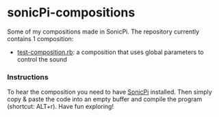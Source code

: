 # sonicPi-compositions

Some of my compositions made in SonicPi. The repository currently contains 1 composition:
- [test-composition.rb](./test-composition.rb): a composition that uses global parameters to control the sound


### Instructions
To hear the composition you need to have [SonicPi](https://sonic-pi.net/) installed. Then simply copy & paste the code into an empty buffer and compile the program (shortcut: ALT+r). Have fun exploring!

